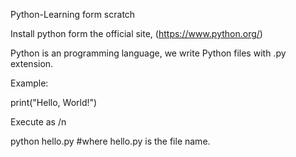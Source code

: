 Python-Learning form scratch

Install python form the official site,
(https://www.python.org/)

Python is an programming language, we write Python files with .py extension.

Example:

print("Hello, World!")

Execute as /n

python hello.py  #where hello.py is the file name.
